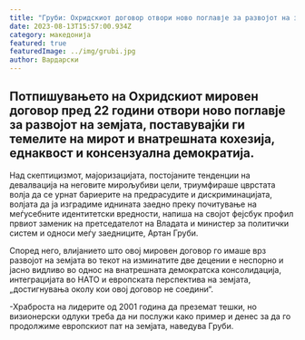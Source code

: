 ```yaml
---
title: "Груби: Охридскиот договор отвори ново поглавје за развојот на земјата"
date: 2023-08-13T15:57:00.934Z
category: македонија
featured: true
featuredImage: ../img/grubi.jpg
author: Вардарски
---
```

<!--StartFragment-->

## Потпишувањето на Охридскиот мировен договор пред 22 години отвори ново поглавје за развојот на земјата, поставувајќи ги темелите на мирот и внатрешната кохезија, еднаквост и консензуална демократија. 



<!--EndFragment--><!--StartFragment-->

Над скептицизмот, мајоризацијата, постојаните тенденции на девалвација на неговите мирољубиви цели, триумфираше цврстата волја да се урнат бариерите на предрасудите и дискриминацијата, волјата да ја изградиме иднината заедно преку почитување на меѓусебните идентитетски вредности, напиша на својот фејсбук профил првиот заменик на претседателот на Владата и министер за политички систем и односи меѓу заедниците, Артан Груби.

Според него, влијанието што овој мировен договор го имаше врз развојот на земјата во текот на изминатите две децении е неспорно и јасно видливо во однос на внатрешната демократска консолидација, интеграцијата во НАТО и европската перспектива на земјата, „достигнувања околу кои овој договор не соедини“.

\-Храброста на лидерите од 2001 година да преземат тешки, но визионерски одлуки треба да ни послужи како пример и денес за да го продолжиме европскиот пат на земјата, наведува Груби.

<!--EndFragment-->